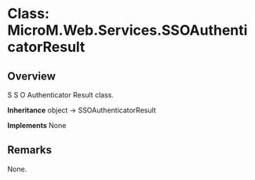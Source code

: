 # Class: MicroM.Web.Services.SSOAuthenticatorResult
## Overview
S S O Authenticator Result class.

**Inheritance**
object -> SSOAuthenticatorResult

**Implements**
None

## Remarks
None.

